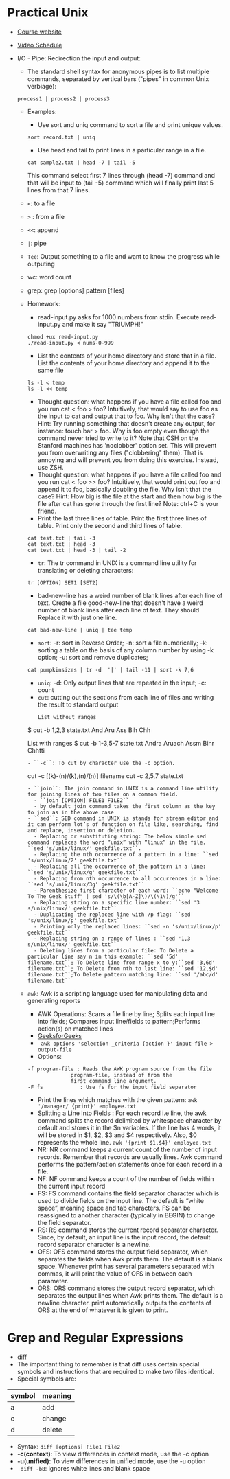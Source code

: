 # Practical Unix

* [Course website](https://practicalunix.org/)
* [Video Schedule](https://practicalunix.org/video-schedule)

* I/O - Pipe: Redirection the input and output:
  - The standard shell syntax for anonymous pipes is to list multiple commands, separated by vertical bars ("pipes" in common Unix verbiage):
  ```
  process1 | process2 | process3
  ```
  - Examples:
    - Use sort and uniq command to sort a file and print unique values.
    ```
    sort record.txt | uniq
    ```
    - Use head and tail to print lines in a particular range in a file.
    ```
    cat sample2.txt | head -7 | tail -5
    ```
    This command select first 7 lines through (head -7) command and that will be input to (tail -5) command which will finally print last 5 lines from that 7 lines.

  - ``<``: to a file
  - ``>`` : from a file
  - ``<<``: append
  - ``|``: pipe
  - ``Tee``: Output something to a file and want to know the progress  while outputing
  - wc: word count 
  - grep: grep [options] pattern [files]
  - Homework:
    - read-input.py asks for 1000 numbers from stdin. Execute read-input.py and make it say "TRIUMPH!"
    ```
    chmod +ux read-input.py
    ./read-input.py < nums-0-999
    ```
    - List the contents of your home directory and store that in a file. List the contents of your home directory and append it to the same file
    ```
    ls -l < temp
    ls -l << temp
    ```
    - Thought question: what happens if you have a file called foo and you run cat < foo > foo? Intuitively, that would say to use foo as the input to cat and output that to foo. Why isn't that the case? Hint: Try running something that doesn't create any output, for instance: touch bar > foo. Why is foo empty even though the command never tried to write to it? Note that CSH on the Stanford machines has 'noclobber' option set. This will prevent you from overwriting any files ("clobbering" them). That is annoying and will prevent you from doing this exercise. Instead, use ZSH.
    - Thought question: what happens if you have a file called foo and you run cat < foo >> foo? Intuitively, that would print out foo and append it to foo, basically doubling the file. Why isn't that the case? Hint: How big is the file at the start and then how big is the file after cat has gone through the first line? Note: ctrl+C is your friend.
    - Print the last three lines of table. Print the first three lines of table. Print only the second and third lines of table.
    ```
    cat test.txt | tail -3
    cat text.txt | head -3
    cat test.txt | head -3 | tail -2
    ```
    - ``tr``: The tr command in UNIX is a command line utility for translating or deleting characters: 
    ```
    tr [OPTION] SET1 [SET2]
    ```
      - bad-new-line has a weird number of blank lines after each line of text. Create a file good-new-line that doesn't have a weird number of blank lines after each line of text. They should Replace it with just one line.
      ```
      cat bad-new-line | uniq | tee temp
      ```
    - ``sort``: -r: sort in Reverse Order; -n: sort a file numerically; -k: sorting a table on the basis of any column number by using -k option; -u: sort and remove duplicates;
    ```
    cat pumpkinsizes | tr -d  '|' | tail -11 | sort -k 7,6
    ```
    - ``uniq``: -d: Only output lines that are repeated in the input; -c: count
    - ``cut``:  cutting out the sections from each line of files and writing the result to standard output
      ```
      List without ranges
    $ cut -b 1,2,3 state.txt
    And
    Aru
    Ass
    Bih
    Chh

    List with ranges
    $ cut -b 1-3,5-7 state.txt
    Andra
    Aruach
    Assm
    Bihr
    Chhtti
    ```
    - ``-c``: To cut by character use the -c option. 
    ```
    cut -c [(k)-(n)/(k),(n)/(n)] filename
    cut -c 2,5,7 state.txt
    ```
    - ``join``: The join command in UNIX is a command line utility for joining lines of two files on a common field.
      - ``join [OPTION] FILE1 FILE2``
      - by default join command takes the first column as the key to join as in the above case
    - ``sed``: SED command in UNIX is stands for stream editor and it can perform lot’s of function on file like, searching, find and replace, insertion or deletion.
      - Replacing or substituting string: The below simple sed command replaces the word “unix” with “linux” in the file. ``sed 's/unix/linux/' geekfile.txt``.
      - Replacing the nth occurrence of a pattern in a line: ``sed 's/unix/linux/2' geekfile.txt``
      - Replacing all the occurrence of the pattern in a line: ``sed 's/unix/linux/g' geekfile.txt``
      - Replacing from nth occurrence to all occurrences in a line: ``sed 's/unix/linux/3g' geekfile.txt``
      - Parenthesize first character of each word: ``echo "Welcome To The Geek Stuff" | sed 's/\(\b[A-Z]\)/\(\1\)/g'``
      - Replacing string on a specific line number: ``sed '3 s/unix/linux/' geekfile.txt``
      - Duplicating the replaced line with /p flag: ``sed 's/unix/linux/p' geekfile.txt``
      - Printing only the replaced lines: ``sed -n 's/unix/linux/p' geekfile.txt``
      - Replacing string on a range of lines : ``sed '1,3 s/unix/linux/' geekfile.txt``
      - Deleting lines from a particular file: To Delete a particular line say n in this example: ``sed '5d' filename.txt``; To Delete line from range x to y:``sed '3,6d' filename.txt``; To Delete from nth to last line: ``sed '12,$d' filename.txt``;To Delete pattern matching line: ``sed '/abc/d' filename.txt``
  - ``awk``: Awk is a scripting language used for manipulating data and generating reports
    - AWK Operations: Scans a file line by line; Splits each input line into fields; Compares input line/fields to pattern;Performs action(s) on matched lines
    - [GeeksforGeeks](https://www.geeksforgeeks.org/awk-command-unixlinux-examples/)
    - `` awk options 'selection _criteria {action }' input-file > output-file``
    - Options:
    ```
    -f program-file : Reads the AWK program source from the file
                  program-file, instead of from the
                  first command line argument.
    -F fs            : Use fs for the input field separator
    ```
    - Print the lines which matches with the given pattern: ``awk '/manager/ {print}' employee.txt``
    - Splitting a Line Into Fields : For each record i.e line, the awk command splits the record delimited by whitespace character by default and stores it in the $n variables. If the line has 4 words, it will be stored in $1, $2, $3 and $4 respectively. Also, $0 represents the whole line. ``awk '{print $1,$4}' employee.txt ``
    - NR: NR command keeps a current count of the number of input records. Remember that records are usually lines. Awk command performs the pattern/action statements once for each record in a file.
    - NF: NF command keeps a count of the number of fields within the current input record
    - FS: FS command contains the field separator character which is used to divide fields on the input line. The default is “white space”, meaning space and tab characters. FS can be reassigned to another character (typically in BEGIN) to change the field separator.
    - RS: RS command stores the current record separator character. Since, by default, an input line is the input record, the default record separator character is a newline.
    - OFS: OFS command stores the output field separator, which separates the fields when Awk prints them. The default is a blank space. Whenever print has several parameters separated with commas, it will print the value of OFS in between each parameter.
    - ORS: ORS command stores the output record separator, which separates the output lines when Awk prints them. The default is a newline character. print automatically outputs the contents of ORS at the end of whatever it is given to print.


# Grep and Regular Expressions
* [diff](https://www.geeksforgeeks.org/diff-command-linux-examples/)
* The important thing to remember is that diff uses certain special symbols and instructions that are required to make two files identical.
* Special symbols are:

| symbol | meaning |
| ------ | ------- |
| a      | add     |
| c      | change  |
| d      | delete  |

* Syntax: `` diff [options] File1 File2 ``
* **-c(context)**: To view differences in context mode, use the -c option
* **-u(unified)**: To view differences in unified mode, use the -u option
* `` diff -bB``: ignores white lines and blank space

